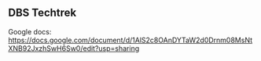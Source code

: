 ## DBS Techtrek

Google docs: https://docs.google.com/document/d/1AlS2c8OAnDYTaW2d0Drnm08MsNtXNB92JxzhSwH6Sw0/edit?usp=sharing
